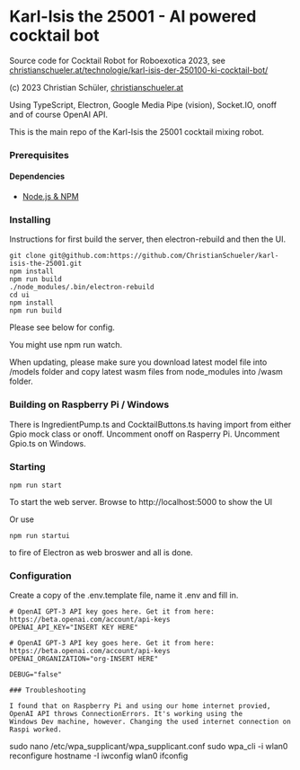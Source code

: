 # Karl-Isis the 25001 - AI powered cocktail bot
Source code for Cocktail Robot for Roboexotica 2023, see  [christianschueler.at/technologie/karl-isis-der-250100-ki-cocktail-bot/](https://christianschueler.at/technologie/karl-isis-der-250100-ki-cocktail-bot/)

(c) 2023 Christian Schüler, [christianschueler.at](http://christianschueler.at/)

Using TypeScript, Electron, Google Media Pipe (vision), Socket.IO, onoff and of course OpenAI API.

This is the main repo of the Karl-Isis the 25001 cocktail mixing robot.

### Prerequisites

#### Dependencies

*   [Node.js & NPM](https://www.npmjs.com/package/download)

### Installing

Instructions for first build the server, then electron-rebuild and then the UI.

```
git clone git@github.com:https://github.com/ChristianSchueler/karl-isis-the-25001.git
npm install
npm run build
./node_modules/.bin/electron-rebuild
cd ui
npm install
npm run build
```
Please see below for config.

You might use npm run watch.

When updating, please make sure you download latest model file into /models folder and copy latest wasm files from node_modules into /wasm folder.

### Building on Raspberry Pi / Windows

There is IngredientPump.ts and CocktailButtons.ts having import from either Gpio mock class or onoff. Uncomment onoff on Rasperry Pi. Uncomment Gpio.ts on Windows.

### Starting

```
npm run start
```

To start the web server. Browse to http://localhost:5000 to show the UI

Or use
```
npm run startui
```

to fire of Electron as web broswer and all is done.

### Configuration

Create a copy of the .env.template file, name it .env and fill in.

```
# OpenAI GPT-3 API key goes here. Get it from here: https://beta.openai.com/account/api-keys
OPENAI_API_KEY="INSERT KEY HERE"

# OpenAI GPT-3 API key goes here. Get it from here: https://beta.openai.com/account/api-keys
OPENAI_ORGANIZATION="org-INSERT HERE"

DEBUG="false"

### Troubleshooting

I found that on Raspberry Pi and using our home internet provied, OpenAI API throws ConnectionErrors. It's working using the 
Windows Dev machine, however. Changing the used internet connection on Raspi worked. 

```
sudo nano /etc/wpa_supplicant/wpa_supplicant.conf
sudo wpa_cli -i wlan0 reconfigure
hostname -I
iwconfig wlan0
ifconfig
```
